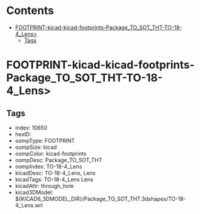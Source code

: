 



Contents
========

* [FOOTPRINT-kicad-kicad-footprints-Package_TO_SOT_THT-TO-18-4_Lens>](#footprint-kicad-kicad-footprints-package_to_sot_tht-to-18-4_lens)
	* [Tags](#tags)

# FOOTPRINT-kicad-kicad-footprints-Package_TO_SOT_THT-TO-18-4_Lens>

## Tags

- index: 10650
- hexID: 
- oompType: FOOTPRINT
- oompSize: kicad
- oompColor: kicad-footprints
- oompDesc: Package_TO_SOT_THT
- oompIndex: TO-18-4_Lens
- kicadDesc: TO-18-4_Lens, Lens
- kicadTags: TO-18-4_Lens Lens
- kicadAttr: through_hole
- kicad3DModel: ${KICAD6_3DMODEL_DIR}/Package_TO_SOT_THT.3dshapes/TO-18-4_Lens.wrl
